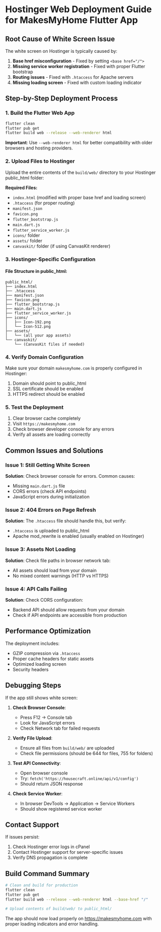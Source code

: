 # Hostinger Web Deployment Guide for MakesMyHome Flutter App

## Root Cause of White Screen Issue

The white screen on Hostinger is typically caused by:
1. **Base href misconfiguration** - Fixed by setting `<base href="/">`
2. **Missing service worker registration** - Fixed with proper Flutter bootstrap
3. **Routing issues** - Fixed with `.htaccess` for Apache servers
4. **Missing loading screen** - Fixed with custom loading indicator

## Step-by-Step Deployment Process

### 1. Build the Flutter Web App
```bash
flutter clean
flutter pub get
flutter build web --release --web-renderer html
```

**Important**: Use `--web-renderer html` for better compatibility with older browsers and hosting providers.

### 2. Upload Files to Hostinger

Upload the entire contents of the `build/web/` directory to your Hostinger public_html folder:

**Required Files:**
- `index.html` (modified with proper base href and loading screen)
- `.htaccess` (for proper routing)
- `manifest.json`
- `favicon.png`
- `flutter_bootstrap.js`
- `main.dart.js`
- `flutter_service_worker.js`
- `icons/` folder
- `assets/` folder
- `canvaskit/` folder (if using CanvasKit renderer)

### 3. Hostinger-Specific Configuration

#### File Structure in public_html:
```
public_html/
├── index.html
├── .htaccess
├── manifest.json
├── favicon.png
├── flutter_bootstrap.js
├── main.dart.js
├── flutter_service_worker.js
├── icons/
│   ├── Icon-192.png
│   └── Icon-512.png
├── assets/
│   └── (all your app assets)
└── canvaskit/
    └── (CanvasKit files if needed)
```

### 4. Verify Domain Configuration

Make sure your domain `makesmyhome.com` is properly configured in Hostinger:
1. Domain should point to public_html
2. SSL certificate should be enabled
3. HTTPS redirect should be enabled

### 5. Test the Deployment

1. Clear browser cache completely
2. Visit `https://makesmyhome.com`
3. Check browser developer console for any errors
4. Verify all assets are loading correctly

## Common Issues and Solutions

### Issue 1: Still Getting White Screen
**Solution**: Check browser console for errors. Common causes:
- Missing `main.dart.js` file
- CORS errors (check API endpoints)
- JavaScript errors during initialization

### Issue 2: 404 Errors on Page Refresh
**Solution**: The `.htaccess` file should handle this, but verify:
- `.htaccess` is uploaded to public_html
- Apache mod_rewrite is enabled (usually enabled on Hostinger)

### Issue 3: Assets Not Loading
**Solution**: Check file paths in browser network tab:
- All assets should load from your domain
- No mixed content warnings (HTTP vs HTTPS)

### Issue 4: API Calls Failing
**Solution**: Check CORS configuration:
- Backend API should allow requests from your domain
- Check if API endpoints are accessible from production

## Performance Optimization

The deployment includes:
- GZIP compression via `.htaccess`
- Proper cache headers for static assets
- Optimized loading screen
- Security headers

## Debugging Steps

If the app still shows white screen:

1. **Check Browser Console**:
   - Press F12 → Console tab
   - Look for JavaScript errors
   - Check Network tab for failed requests

2. **Verify File Upload**:
   - Ensure all files from `build/web/` are uploaded
   - Check file permissions (should be 644 for files, 755 for folders)

3. **Test API Connectivity**:
   - Open browser console
   - Try: `fetch('https://housecraft.online/api/v1/config')`
   - Should return JSON response

4. **Check Service Worker**:
   - In browser DevTools → Application → Service Workers
   - Should show registered service worker

## Contact Support

If issues persist:
1. Check Hostinger error logs in cPanel
2. Contact Hostinger support for server-specific issues
3. Verify DNS propagation is complete

## Build Command Summary
```bash
# Clean and build for production
flutter clean
flutter pub get
flutter build web --release --web-renderer html --base-href "/"

# Upload contents of build/web/ to public_html/
```

The app should now load properly on https://makesmyhome.com with proper loading indicators and error handling.
